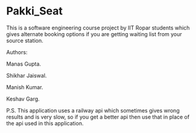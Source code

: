 # Pakki_Seat
This is a software engineering course project by IIT Ropar students which gives alternate booking options if you are getting waiting list from your source station.

Authors:

Manas Gupta.

Shikhar Jaiswal.

Manish Kumar.

Keshav Garg.

P.S. This application uses a railway api which sometimes gives wrong results and is very slow, so if you get a better api then use that in place of the api used in this application.
